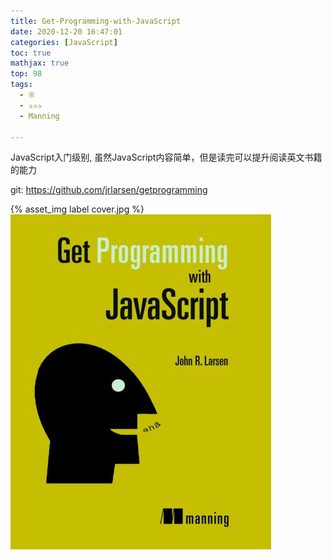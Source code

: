 ```yaml
---
title: Get-Programming-with-JavaScript
date: 2020-12-20 16:47:01
categories: [JavaScript]
toc: true
mathjax: true
top: 98
tags:
  - ※ 
  - ✰✰✰
  - Manning

---
```


JavaScript入门级别, 虽然JavaScript内容简单，但是读完可以提升阅读英文书籍的能力

git:  https://github.com/jrlarsen/getprogramming

{% asset_img label cover.jpg %}
![](Get-Programming-with-JavaScript/cover.jpg)

